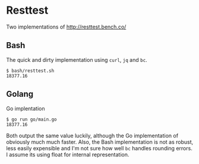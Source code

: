 # Resttest

Two implementations of http://resttest.bench.co/

## Bash

The quick and dirty implementation using `curl`, `jq` and `bc`.

```
$ bash/resttest.sh
18377.16
```

## Golang

Go implentation

```
$ go run go/main.go
18377.16
```

Both output the same value luckily, although the Go implementation of obviously much much faster. Also, the Bash implementation is not as robust, less easily expensible and I'm not sure how well `bc` handles rounding errors. I assume its using float for internal representation.

